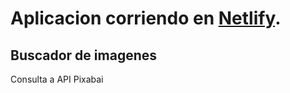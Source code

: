  # Aplicacion corriendo en [Netlify](https://imageneschrisweb.netlify.app).

## Buscador de imagenes

Consulta a API Pixabai



